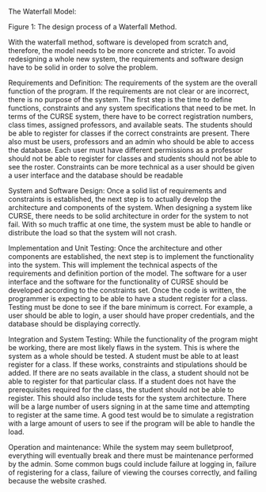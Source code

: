 The Waterfall Model:


 
Figure 1: The design process of a Waterfall Method.

With the waterfall method, software is developed from scratch and, therefore, the model needs to be more concrete and stricter. 
To avoid redesigning a whole new system, the requirements and software design have to be solid in order to solve the problem. 

Requirements and Definition: 
The requirements of the system are the overall function of the program. 
If the requirements are not clear or are incorrect, there is no purpose of the system.
The first step is the time to define functions, constraints and any system specifications that need to be met.
In terms of the CURSE system, there have to be correct registration numbers, class times, assigned professors, and available seats.
The students should be able to register for classes if the correct constraints are present. 
There also must be users, professors and an admin who should be able to access the database.
Each user must have different permissions as a professor should not be able to register for classes and students should not be able to see the roster.
Constraints can be more technical as a user should be given a user interface and the database should be readable 

System and Software Design: Once a solid list of requirements and constraints is established, the next step is to actually develop the architecture and components of the system.
When designing a system like CURSE, there needs to be solid architecture in order for the system to not fail.
With so much traffic at one time, the system must be able to handle or distribute the load so that the system will not crash. 

Implementation and Unit Testing: 
Once the architecture and other components are established, the next step is to implement the functionality into the system.
This will implement the technical aspects of the requirements and definition portion of the model.
The software for a user interface and the software for the functionality of CURSE should be developed according to the constraints set.
Once the code is written, the programmer is expecting to be able to have a student register for a class.
Testing must be done to see if the bare minimum is correct.
For example, a user should be able to login, a user should have proper credentials, and the database should be displaying correctly.

Integration and System Testing: 
While the functionality of the program might be working, there are most likely flaws in the system.
This is where the system as a whole should be tested. A student must be able to at least register for a class.
If these works, constraints and stipulations should be added.
If there are no seats available in the class, a student should not be able to register for that particular class.
If a student does not have the prerequisites required for the class, the student should not be able to register.
This should also include tests for the system architecture.
There will be a large number of users signing in at the same time and attempting to register at the same time.
A good test would be to simulate a registration with a large amount of users to see if the program will be able to handle the load.

Operation and maintenance: 
While the system may seem bulletproof, everything will eventually break and there must be maintenance performed by the admin.
Some common bugs could include failure at logging in, failure of registering for a class, failure of viewing the courses correctly, and failing because the website crashed.
